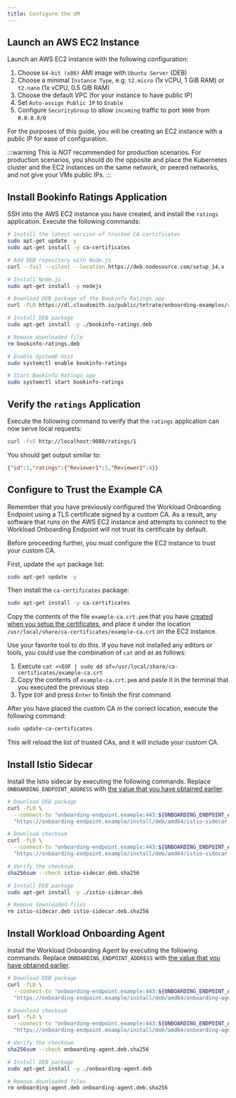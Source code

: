 ```yaml
---
title: Configure the VM
---
```


## Launch an AWS EC2 Instance

Launch an AWS EC2 instance with the following configuration:

1. Choose `64-bit (x86)` AMI image with `Ubuntu Server` (DEB)
1. Choose a minimal `Instance Type`, e.g. `t2.micro` (1x vCPU, 1 GiB RAM)
   or `t2.nano` (1x vCPU, 0.5 GiB RAM)
1. Choose the default VPC (for your instance to have public IP)
1. Set `Auto-assign Public IP` to `Enable`
1. Configure `SecurityGroup` to allow `incoming` traffic to port `9080` from `0.0.0.0/0`

For the purposes of this guide, you will be creating an EC2 instance with a public IP
for ease of configuration.

:::warning
This is *NOT* recommended for production scenarios. For production scenarios, you should
do the opposite and place the Kubernetes cluster and the EC2 instances on the same network,
or peered networks, and not give your VMs public IPs.
:::

## Install Bookinfo Ratings Application

SSH into the AWS EC2 instance you have created, and install the
`ratings` application. Execute the following commands:

```bash
# Install the latest version of trusted CA certificates
sudo apt-get update -y
sudo apt-get install -y ca-certificates

# Add DEB repository with Node.js
curl --fail --silent --location https://deb.nodesource.com/setup_14.x | sudo bash -

# Install Node.js
sudo apt-get install -y nodejs

# Download DEB package of the Bookinfo Ratings app
curl -fLO https://dl.cloudsmith.io/public/tetrate/onboarding-examples/raw/files/bookinfo-ratings.deb

# Install DEB package
sudo apt-get install -y ./bookinfo-ratings.deb

# Remove downloaded file
rm bookinfo-ratings.deb

# Enable SystemD Unit
sudo systemctl enable bookinfo-ratings

# Start Bookinfo Ratings app
sudo systemctl start bookinfo-ratings
```

## Verify the `ratings` Application

Execute the following command to verify that the `ratings` application
can now serve local requests:

```bash
curl -fsS http://localhost:9080/ratings/1
```

You should get output similar to:

```json
{"id":1,"ratings":{"Reviewer1":5,"Reviewer2":4}}
```

## Configure to Trust the Example CA

Remember that you have previously configured the Workload Onboarding Endpoint using a TLS certificate signed by a custom CA. As a result, any software that runs on the AWS EC2 instance and attempts to connect to the Workload Onboarding Endpoint will not trust its certificate by default.

Before proceeding further, you must configure the EC2 instance to trust your custom CA.

First, update the `apt` package list:

```bash
sudo apt-get update -y
```

Then install the `ca-certificates` package:

```bash
sudo apt-get install -y ca-certificates
```

Copy the contents of the file `example-ca.crt.pem` that you have 
[created when you setup the certificates](./enable-workload-onboarding#prepare-the-certificates),
and place it under the location
`/usr/local/share/ca-certificates/example-ca.crt` on the EC2 instance.

Use your favorite tool to do this. If you have not installed any
editors or tools, you could use the combination of `cat` and `dd` as follows:

1. Execute `cat <<EOF | sudo dd of=/usr/local/share/ca-certificates/example-ca.crt`
1. Copy the contents of `example-ca.crt.pem` and paste it in the terminal that you executed the previous step
1. Type `EOF` and press `Enter` to finish the first command

After you have placed the custom CA in the correct location, execute the following
command:

```bash
sudo update-ca-certificates
```

This will reload the list of trusted CAs, and it will include your custom CA.

## Install Istio Sidecar

Install the Istio sidecar by executing the following commands. Replace `ONBOARDING_ENDPOINT_ADDRESS` with [the value that you have obtained earlier](./enable-workload-onboarding#verify-the-workload-onboarding-endpoint).

```bash
# Download DEB package
curl -fLO \
  --connect-to "onboarding-endpoint.example:443:${ONBOARDING_ENDPOINT_ADDRESS}:443" \
  "https://onboarding-endpoint.example/install/deb/amd64/istio-sidecar.deb"

# Download checksum
curl -fLO \
  --connect-to "onboarding-endpoint.example:443:${ONBOARDING_ENDPOINT_ADDRESS}:443" \
  "https://onboarding-endpoint.example/install/deb/amd64/istio-sidecar.deb.sha256"

# Verify the checksum
sha256sum --check istio-sidecar.deb.sha256

# Install DEB package
sudo apt-get install -y ./istio-sidecar.deb

# Remove downloaded files
rm istio-sidecar.deb istio-sidecar.deb.sha256
```

## Install Workload Onboarding Agent

Install the Workload Onboarding Agent by executing the following commands. Replace `ONBOARDING_ENDPOINT_ADDRESS` with [the value that you have obtained earlier](./enable-workload-onboarding#verify-the-workload-onboarding-endpoint).

```bash
# Download DEB package
curl -fLO \
  --connect-to "onboarding-endpoint.example:443:${ONBOARDING_ENDPOINT_ADDRESS}:443" \
  "https://onboarding-endpoint.example/install/deb/amd64/onboarding-agent.deb"

# Download checksum
curl -fLO \
  --connect-to "onboarding-endpoint.example:443:${ONBOARDING_ENDPOINT_ADDRESS}:443" \
  "https://onboarding-endpoint.example/install/deb/amd64/onboarding-agent.deb.sha256"

# Verify the checksum
sha256sum --check onboarding-agent.deb.sha256

# Install DEB package
sudo apt-get install -y ./onboarding-agent.deb

# Remove downloaded files
rm onboarding-agent.deb onboarding-agent.deb.sha256
```
